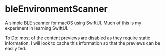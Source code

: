 #  bleEnvironmentScanner

A simple BLE scanner for macOS using SwiftUI.  Much of this is my experiment in learning
SwiftUI.

To Do: most of the content previews are disabled as they require static information.  I will look
to cache this information so that the previews can be easily fed.

